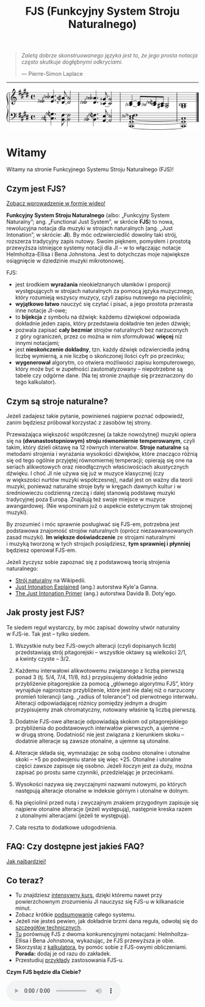 ﻿---
title: FJS (Funkcyjny System Stroju Naturalnego)
---

> *Zaletą dobrze skonstruowanego języka jest to, że jego prosta notacja często skutkuje dogłębnymi odkryciami.*
>
> — Pierre-Simon Laplace

---

<img src="../assets/index/impression.svg" alt="Tak wygląda FJS!">

# Witamy

Witamy na stronie Funkcyjnego Systemu Stroju Naturalnego (FJS)!

## Czym jest FJS?

[Zobacz wprowadzenie w formie wideo!](https://youtu.be/38I3cylJlW4)

**Funkcyjny System Stroju Naturalnego** (albo: „Funkcyjny System Naturalny”; ang. „Functional Just System”, w skrócie **FJS**) to nowa, rewolucyjna notacja dla muzyki w strojach naturalnych (ang. „Just Intonation”, w skrócie: **JI**). By móc odzwierciedlić dowolny taki strój, rozszerza tradycyjny zapis nutowy. Swoim pięknem, pomysłem i prostotą przewyższa istniejące systemy notacji dla JI – w to włączając notacje Helmholtza-Ellisa i Bena Johnstona. Jest to dotychczas moje największe osiągnięcie w dziedzinie muzyki mikrotonowej.

FJS:

- jest środkiem **wyrażania** nieokiełznanych ułamków i proporcji występujących w strojach naturalnych za pomocą języka muzycznego, który rozumieją wszyscy muzycy, czyli zapisu nutowego na pięciolinii;
- **wyjątkowo łatwo** nauczyć się czytać i pisać, a jego prostota przerasta inne notacje JI-owe;
- to **bijekcja** z symbolu na dźwięk: każdemu dźwiękowi odpowiada dokładnie jeden zapis, który przedstawia dokładnie ten jeden dźwięk;
- pozwala zapisać **cały bezmiar** strojów naturalnych bez narzuconych z góry ograniczeń, przez co można w nim sformułować **więcej** niż innymi notacjami;
- jest **nieskończenie dokładny**, tzn. każdy dźwięk odzwierciedla jedną liczbę wymierną, a nie liczbę o skończonej ilości cyfr po przecinku;
- **wygenerował** algorytm, co otwiera możliwości zapisu komputerowego, który może być w zupełności zautomatyzowany – niepotrzebne są tabele czy odgórne dane. (Na tej stronie znajduje się przeznaczony do tego kalkulator).

## Czym są stroje naturalne?

Jeżeli zadajesz takie pytanie, powinieneś najpierw poznać odpowiedź, zanim będziesz próbował korzystać z zasobów tej strony.

Przeważająca większość współczesnej (a także nowożytnej) muzyki opiera się na **(dwunastostopniowym) stroju równomiernie temperowanym**, czyli takim, który dzieli oktawę na 12 równych interwałów. **Stroje naturalne** są metodami strojenia i wyrażania wysokości dźwięków, które znacząco różnią się od tego ogólnie przyjętej równomiernej temperacji; opierają się one na seriach alikwotowych oraz nieodłącznych właściwościach akustycznych dźwięku. I choć JI nie używa się już w muzyce klasycznej (czy w większości nurtów muzyki współczesnej), nadal jest on ważny dla teorii muzyki, ponieważ naturalne stroje były w kręgach dawnych kultur i w średniowieczu codzienną rzeczą i dalej stanowią podstawę muzyki tradycyjnej poza Europą. Znajdują też swoje miejsce w muzyce awangardowej. (Nie wspominam już o aspekcie estetycznym tak strojonej muzyki).

By zrozumieć i móc sprawnie posługiwać się FJS-em, potrzebna jest podstawowa znajomość strojów naturalnych (oprócz niezaawansowanych zasad muzyki). **Im większe doświadczenie** ze strojami naturalnymi i muzyką tworzoną w tych strojach posiądziesz, **tym sprawniej i płynniej** będziesz operował FJS-em.

Jeżeli życzysz sobie zapoznać się z podstawową teorią strojenia naturalnego:

- [Strój naturalny](https://pl.wikipedia.org/wiki/Str%C3%B3j_naturalny) na Wikipedii.
- [Just Intonation Explained](https://www.kylegann.com/tuning.html) (ang.) autorstwa Kyle'a Ganna.
- [The Just Intonation Primer](http://www.dbdoty.com/Words/Primer1.html) (ang.) autorstwa Davida B. Doty'ego.

## Jak prosty jest FJS?

Te siedem reguł wystarczy, by móc zapisać dowolny utwór naturalny w FJS-ie. Tak jest – tylko siedem.

1. Wszystkie nuty bez FJS-owych alteracji (czyli dopisanych liczb) przedstawiają strój pitagorejski – wszystkie oktawy są wielkości 2/1, a kwinty czyste – 3/2.

2. Każdemu interwałowi alikwotowemu związanego z liczbą pierwszą ponad 3 (tj. 5/4, 7/4, 11/8, itd.) przypisujemy dokładnie jedno przybliżenie pitagorejskie za pomocą „głównego algorytmu FJS”, który wynajduje najprostsze przybliżenie, które jest nie dalej niż o narzucony promień tolerancji (ang. „radius of tolerance”) od pierwotnego interwału. Alteracji odpowiadającej różnicy pomiędzy jednym a drugim przypisujemy znak chromatyczny, notowany właśnie tą liczbą pierwszą.

3. Dodatnie FJS-owe alteracje odpowiadają skokom od pitagorejskiego przybliżenia do podstawowych interwałów pierwszych, a ujemne – w drugą stronę. Dodatniość nie jest związana z kierunkiem skoku – dodatnie alteracje są zawsze otonalne, a ujemne są utonalne.

4. Alteracje składa się, wymnażając ze sobą osobno otonalne i utonalne skoki – +5 po podwojeniu stanie się więc +25. Otonalne i utonalne części zawsze zapisuje się osobno. Jeżeli iloczyn jest za duży, można zapisać po prostu same czynniki, przedzielając je przecinkami.

5. Wysokości nazywa się zwyczajnymi nazwami nutowymi, po których następują alteracje otonalne w indeksie górnym i utonalne w dolnym.

6. Na pięciolinii przed nutą i zwyczajnym znakiem przygodnym zapisuje się najpierw otonalne alteracje (jeżeli występują), następnie kreska razem z utonalnymi alteracjami (jeżeli te występują).

7. Cała reszta to dodatkowe udogodnienia.

## FAQ: Czy dostępne jest jakieś FAQ?

[Jak najbardziej!](faq.html)

## Co teraz?

- Tu znajdziesz [intensywny kurs](crash.html), dzięki któremu nawet przy powierzchownym zrozumieniu JI nauczysz się FJS-u w kilkanaście minut.
- Zobacz krótkie [podsumowanie](summary.html) całego systemu.
- Jeżeli nie jesteś pewien, jak dokładnie brzmi dana reguła, odwołaj się do [szczegółów technicznych](rules.html).
- [Tu](compare.html) porównuję FJS z dwoma konkurencyjnymi notacjami: Helmholtza-Ellisa i Bena Johnstona, wykazując, że FJS przewyższa je obie.
- Skorzystaj z [kalkulatora](calc.html), by pomóc sobie z FJS-owymi obliczeniami. **Porada:** dodaj je od razu do zakładek.
- Przestudiuj [przykłady](examples.html) zastosowania FJS-u.

**Czym FJS będzie dla Ciebie?**

<audio controls><source src="../assets/index/impression.mp3" type="audio/mpeg"></audio>
